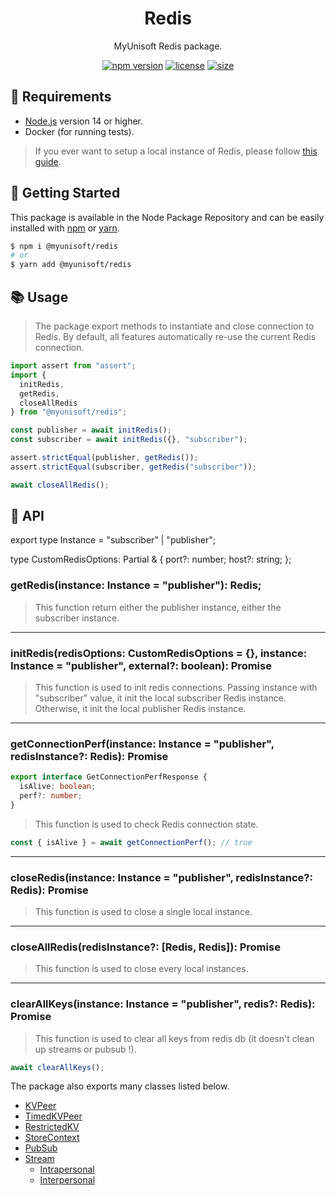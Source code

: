 <p align="center"><h1 align="center">
  Redis
</h1>

<p align="center">
  MyUnisoft Redis package.
</p>

<p align="center">
    <a href="https://github.com/MyUnisoft/Redis"><img src="https://img.shields.io/github/package-json/v/MyUnisoft/redis?style=flat-square" alt="npm version"></a>
    <a href="https://github.com/MyUnisoft/Redis"><img src="https://img.shields.io/github/license/MyUnisoft/Redis?style=flat-square" alt="license"></a>
    <a href="https://github.com/MyUnisoft/Redis"><img src="https://img.shields.io/github/languages/code-size/MyUnisoft/Redis?style=flat-square" alt="size"></a>
</p>

## 🚧 Requirements

- [Node.js](https://nodejs.org/en/) version 14 or higher.
- Docker (for running tests).

> If you ever want to setup a local instance of Redis, please follow [this guide](./docs/Installation.md).

## 🚀 Getting Started

This package is available in the Node Package Repository and can be easily installed with [npm](https://docs.npmjs.com/getting-started/what-is-npm) or [yarn](https://yarnpkg.com).

```bash
$ npm i @myunisoft/redis
# or
$ yarn add @myunisoft/redis
```

## 📚 Usage

> The package export methods to instantiate and close connection to Redis. By default, all features automatically re-use the current Redis connection.

```js
import assert from "assert";
import {
  initRedis,
  getRedis,
  closeAllRedis
} from "@myunisoft/redis";

const publisher = await initRedis();
const subscriber = await initRedis({}, "subscriber");

assert.strictEqual(publisher, getRedis());
assert.strictEqual(subscriber, getRedis("subscriber"));

await closeAllRedis();
```

## 📜 API

export type Instance = "subscriber" | "publisher";

type CustomRedisOptions: Partial<RedisOptions> & {
  port?: number;
  host?: string;
};

### getRedis(instance: Instance = "publisher"): Redis;

> This function return either the publisher instance, either the subscriber instance.

---


### initRedis(redisOptions: CustomRedisOptions = {}, instance: Instance = "publisher", external?: boolean): Promise<Redis>

> This function is used to init redis connections. Passing instance with "subscriber" value, it init the local  subscriber Redis instance. Otherwise, it init the local publisher Redis instance.

---

### getConnectionPerf(instance: Instance = "publisher", redisInstance?: Redis): Promise<GetConnectionPerfResponse>

```ts
export interface GetConnectionPerfResponse {
  isAlive: boolean;
  perf?: number;
}
```
> This function is used to check Redis connection state.

```ts
const { isAlive } = await getConnectionPerf(); // true
```

---

### closeRedis(instance: Instance = "publisher", redisInstance?: Redis): Promise<void>

> This function is used to close a single local instance.

---

### closeAllRedis(redisInstance?: [Redis, Redis]): Promise<void>

> This function is used to close every local instances.

---

### clearAllKeys(instance: Instance = "publisher", redis?: Redis): Promise<void>

> This function is used to clear all keys from redis db (it doesn't clean up streams or pubsub !).

```ts
await clearAllKeys();
```

The package also exports many classes listed below.

- [KVPeer](./docs/KVPeer.md)
- [TimedKVPeer](./docs/TimedKVPeer.md)
- [RestrictedKV](./docs/RestrictedKV.md)
- [StoreContext](./docs/StoreContext.md)
- [PubSub](./docs/pubsub/Channel.md)
- [Stream](./docs/stream/Stream.md)
  - [Intrapersonal](./docs/stream/Intrapersonal.md)
  - [Interpersonal](./docs/stream/Interpersonal.md)

